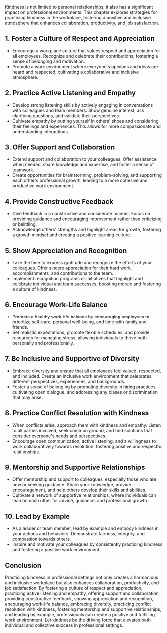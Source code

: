 
Kindness is not limited to personal relationships; it also has a significant impact on professional environments. This chapter explores strategies for practicing kindness in the workplace, fostering a positive and inclusive atmosphere that enhances collaboration, productivity, and job satisfaction.

1\. Foster a Culture of Respect and Appreciation
-----------------------------------------------

* Encourage a workplace culture that values respect and appreciation for all employees. Recognize and celebrate their contributions, fostering a sense of belonging and motivation.
* Promote a work environment where everyone's opinions and ideas are heard and respected, cultivating a collaborative and inclusive atmosphere.

2\. Practice Active Listening and Empathy
----------------------------------------

* Develop strong listening skills by actively engaging in conversations with colleagues and team members. Show genuine interest, ask clarifying questions, and validate their perspectives.
* Cultivate empathy by putting yourself in others' shoes and considering their feelings and experiences. This allows for more compassionate and understanding interactions.

3\. Offer Support and Collaboration
----------------------------------

* Extend support and collaboration to your colleagues. Offer assistance when needed, share knowledge and expertise, and foster a sense of teamwork.
* Create opportunities for brainstorming, problem-solving, and supporting each other's professional growth, leading to a more cohesive and productive work environment.

4\. Provide Constructive Feedback
--------------------------------

* Give feedback in a constructive and considerate manner. Focus on providing guidance and encouraging improvement rather than criticizing or belittling.
* Acknowledge others' strengths and highlight areas for growth, fostering a growth mindset and creating a positive learning culture.

5\. Show Appreciation and Recognition
------------------------------------

* Take the time to express gratitude and recognize the efforts of your colleagues. Offer sincere appreciation for their hard work, accomplishments, and contributions to the team.
* Implement recognition programs or initiatives that highlight and celebrate individual and team successes, boosting morale and fostering a culture of kindness.

6\. Encourage Work-Life Balance
------------------------------

* Promote a healthy work-life balance by encouraging employees to prioritize self-care, personal well-being, and time with family and friends.
* Set realistic expectations, promote flexible schedules, and provide resources for managing stress, allowing individuals to thrive both personally and professionally.

7\. Be Inclusive and Supportive of Diversity
-------------------------------------------

* Embrace diversity and ensure that all employees feel valued, respected, and included. Create an inclusive work environment that celebrates different perspectives, experiences, and backgrounds.
* Foster a sense of belonging by promoting diversity in hiring practices, cultivating open dialogue, and addressing any biases or discrimination that may arise.

8\. Practice Conflict Resolution with Kindness
---------------------------------------------

* When conflicts arise, approach them with kindness and empathy. Listen to all parties involved, seek common ground, and find solutions that consider everyone's needs and perspectives.
* Encourage open communication, active listening, and a willingness to work collaboratively towards resolution, fostering positive and respectful relationships.

9\. Mentorship and Supportive Relationships
------------------------------------------

* Offer mentorship and support to colleagues, especially those who are new or seeking guidance. Share your knowledge, provide encouragement, and help others develop their skills and abilities.
* Cultivate a network of supportive relationships, where individuals can lean on each other for advice, guidance, and professional growth.

10\. Lead by Example
-------------------

* As a leader or team member, lead by example and embody kindness in your actions and behaviors. Demonstrate fairness, integrity, and compassion towards others.
* Inspire and motivate your colleagues by consistently practicing kindness and fostering a positive work environment.

Conclusion
----------

Practicing kindness in professional settings not only creates a harmonious and inclusive workplace but also enhances collaboration, productivity, and job satisfaction. By fostering a culture of respect and appreciation, practicing active listening and empathy, offering support and collaboration, providing constructive feedback, showing appreciation and recognition, encouraging work-life balance, embracing diversity, practicing conflict resolution with kindness, fostering mentorship and supportive relationships, and leading by example, professionals can create a positive and fulfilling work environment. Let kindness be the driving force that elevates both individual and collective success in professional settings.
